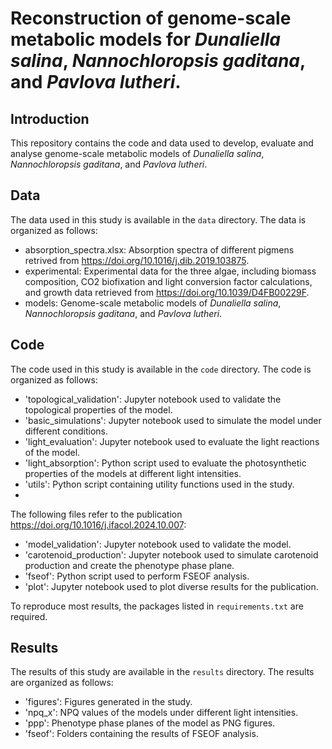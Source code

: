 # Reconstruction of genome-scale metabolic models for _Dunaliella salina_, _Nannochloropsis gaditana_, and _Pavlova lutheri_.

## Introduction

This repository contains the code and data used to develop, evaluate and analyse genome-scale metabolic models of _Dunaliella salina_,
_Nannochloropsis gaditana_, and _Pavlova lutheri_.

## Data

The data used in this study is available in the `data` directory. The data is organized as follows:

- absorption_spectra.xlsx: Absorption spectra of different pigmens retrived from https://doi.org/10.1016/j.dib.2019.103875.
- experimental: Experimental data for the three algae, including biomass composition, CO2 biofixation and light conversion factor calculations,  and growth data retrieved from https://doi.org/10.1039/D4FB00229F.
- models: Genome-scale metabolic models of _Dunaliella salina_, _Nannochloropsis gaditana_, and _Pavlova lutheri_.

## Code

The code used in this study is available in the `code` directory. The code is organized as follows:

- 'topological_validation': Jupyter notebook used to validate the topological properties of the model.
- 'basic_simulations': Jupyter notebook used to simulate the model under different conditions.
- 'light_evaluation': Jupyter notebook used to evaluate the light reactions of the model.
- 'light_absorption': Python script used to evaluate the photosynthetic properties of the models at different light intensities.
- 'utils': Python script containing utility functions used in the study.
- 
The following files refer to the publication https://doi.org/10.1016/j.ifacol.2024.10.007:
- 'model_validation': Jupyter notebook used to validate the model.
- 'carotenoid_production': Jupyter notebook used to simulate carotenoid production and create the phenotype phase plane.
- 'fseof': Python script used to perform FSEOF analysis.
- 'plot': Jupyter notebook used to plot diverse results for the publication.


To reproduce most results, the packages listed in `requirements.txt` are required.

## Results

The results of this study are available in the `results` directory. The results are organized as follows:

- 'figures': Figures generated in the study.
- 'npq_x': NPQ values of the models under different light intensities.
- 'ppp': Phenotype phase planes of the model as PNG figures.
- 'fseof': Folders containing the results of FSEOF analysis.
